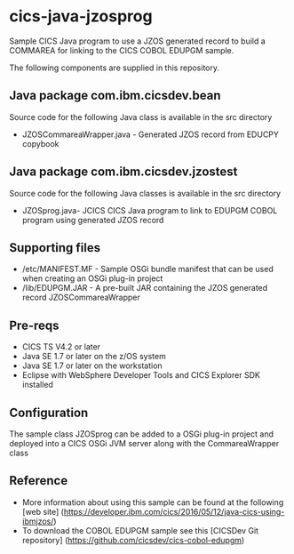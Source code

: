 cics-java-jzosprog
================
Sample CICS Java program to use a JZOS generated record to build a COMMAREA for linking to the CICS COBOL EDUPGM sample.

The following components are supplied in this repository.

## Java package com.ibm.cicsdev.bean
Source code for the following Java class is available in the src  directory 
* JZOSCommareaWrapper.java - Generated JZOS record from EDUCPY copybook

## Java package com.ibm.cicsdev.jzostest
Source code for the following Java classes is available in the src  directory
* JZOSprog.java- JCICS CICS Java program to link to EDUPGM COBOL program using generated JZOS record


## Supporting files
* /etc/MANIFEST.MF - Sample OSGi bundle manifest that can be used when creating an OSGi plug-in project
* /lib/EDUPGM.JAR - A pre-built JAR containing the JZOS generated record JZOSCommareaWrapper



## Pre-reqs

* CICS TS V4.2 or later
* Java SE 1.7 or later on the z/OS system
* Java SE 1.7 or later on the workstation
* Eclipse with WebSphere Developer Tools and CICS Explorer SDK installed


## Configuration

The sample class JZOSprog can be added to a OSGi plug-in project and deployed into a CICS OSGi JVM server along with the CommareaWrapper class


## Reference

* More information about using this sample can be found at the following [web site] (https://developer.ibm.com/cics/2016/05/12/java-cics-using-ibmjzos/)
* To download the COBOL EDUPGM sample see this [CICSDev Git repository] (https://github.com/cicsdev/cics-cobol-edupgm)